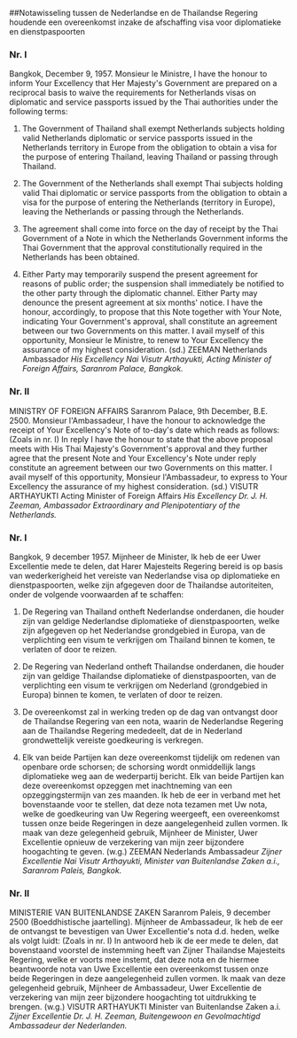 <meta http-equiv='Content-Type' content='text/html; charset=utf-8' />

##Notawisseling tussen de Nederlandse en de Thailandse Regering houdende een overeenkomst inzake de afschaffing visa voor diplomatieke en dienstpaspoorten

### Nr.  I  

Bangkok, December 9, 1957. Monsieur le Ministre, I have the honour to inform Your Excellency that Her Majesty's Government are prepared on a reciprocal basis to waive the requirements for Netherlands visas on diplomatic and service passports issued by the Thai authorities under the following terms: 

1. The Government of Thailand shall exempt Netherlands subjects holding valid Netherlands diplomatic or service passports issued in the Netherlands territory in Europe from the obligation to obtain a visa for the purpose of entering Thailand, leaving Thailand or passing through Thailand.  

2. The Government of the Netherlands shall exempt Thai subjects holding valid Thai diplomatic or service passports from the obligation to obtain a visa for the purpose of entering the Netherlands (territory in Europe), leaving the Netherlands or passing through the Netherlands.  

3. The agreement shall come into force on the day of receipt by the Thai Government of a Note in which the Netherlands Government informs the Thai Government that the approval constitutionally required in the Netherlands has been obtained.  

4. Either Party may temporarily suspend the present agreement for reasons of public order; the suspension shall immediately be notified to the other party through the diplomatic channel. Either Party may denounce the present agreement at six months' notice.   I have the honour, accordingly, to propose that this Note together with Your Note, indicating Your Government's approval, shall constitute an agreement between our two Governments on this matter. I avail myself of this opportunity, Monsieur le Ministre, to renew to Your Excellency the assurance of my highest consideration. (sd.) ZEEMAN Netherlands Ambassador  *His Excellency*   *Nai Visutr Arthayukti,*   *Acting Minister of Foreign Affairs,*   *Saranrom Palace,*   *Bangkok.*    

### Nr.  II  

MINISTRY OF FOREIGN AFFAIRS Saranrom Palace, 9th December, B.E. 2500. Monsieur l'Ambassadeur, I have the honour to acknowledge the receipt of Your Excellency's Note of to-day's date which reads as follows:  (Zoals in nr. I)  In reply I have the honour to state that the above proposal meets with His Thai Majesty's Government's approval and they further agree that the present Note and Your Excellency's Note under reply constitute an agreement between our two Governments on this matter. I avail myself of this opportunity, Monsieur l'Ambassadeur, to express to Your Excellency the assurance of my highest consideration. (sd.) VISUTR ARTHAYUKTI Acting Minister of Foreign Affairs  *His Excellency*   *Dr. J. H. Zeeman,*   *Ambassador Extraordinary and Plenipotentiary*   *of the Netherlands.*    

### Nr.  I  

Bangkok, 9 december 1957. Mijnheer de Minister, Ik heb de eer Uwer Excellentie mede te delen, dat Harer Majesteits Regering bereid is op basis van wederkerigheid het vereiste van Nederlandse visa op diplomatieke en dienstpaspoorten, welke zijn afgegeven door de Thailandse autoriteiten, onder de volgende voorwaarden af te schaffen: 

1. De Regering van Thailand ontheft Nederlandse onderdanen, die houder zijn van geldige Nederlandse diplomatieke of dienstpaspoorten, welke zijn afgegeven op het Nederlandse grondgebied in Europa, van de verplichting een visum te verkrijgen om Thailand binnen te komen, te verlaten of door te reizen.  

2. De Regering van Nederland ontheft Thailandse onderdanen, die houder zijn van geldige Thailandse diplomatieke of dienstpaspoorten, van de verplichting een visum te verkrijgen om Nederland (grondgebied in Europa) binnen te komen, te verlaten of door te reizen.  

3. De overeenkomst zal in werking treden op de dag van ontvangst door de Thailandse Regering van een nota, waarin de Nederlandse Regering aan de Thailandse Regering mededeelt, dat de in Nederland grondwettelijk vereiste goedkeuring is verkregen.  

4. Elk van beide Partijen kan deze overeenkomst tijdelijk om redenen van openbare orde schorsen; de schorsing wordt onmiddellijk langs diplomatieke weg aan de wederpartij bericht. Elk van beide Partijen kan deze overeenkomst opzeggen met inachtneming van een opzeggingstermijn van zes maanden.   Ik heb de eer in verband met het bovenstaande voor te stellen, dat deze nota tezamen met Uw nota, welke de goedkeuring van Uw Regering weergeeft, een overeenkomst tussen onze beide Regeringen in deze aangelegenheid zullen vormen. Ik maak van deze gelegenheid gebruik, Mijnheer de Minister, Uwer Excellentie opnieuw de verzekering van mijn zeer bijzondere hoogachting te geven. (w.g.) ZEEMAN Nederlands Ambassadeur  *Zijner Excellentie*   *Nai Visutr Arthayukti,*   *Minister van Buitenlandse Zaken a.i.,*   *Saranrom Paleis,*   *Bangkok.*    

### Nr.  II  

MINISTERIE VAN BUITENLANDSE ZAKEN Saranrom Paleis, 9 december 2500 (Boeddhistische jaartelling). Mijnheer de Ambassadeur, Ik heb de eer de ontvangst te bevestigen van Uwer Excellentie's nota d.d. heden, welke als volgt luidt:  (Zoals in nr. I)  In antwoord heb ik de eer mede te delen, dat bovenstaand voorstel de instemming heeft van Zijner Thailandse Majesteits Regering, welke er voorts mee instemt, dat deze nota en de hiermee beantwoorde nota van Uwe Excellentie een overeenkomst tussen onze beide Regeringen in deze aangelegenheid zullen vormen. Ik maak van deze gelegenheid gebruik, Mijnheer de Ambassadeur, Uwer Excellentie de verzekering van mijn zeer bijzondere hoogachting tot uitdrukking te brengen. (w.g.) VISUTR ARTHAYUKTI Minister van Buitenlandse Zaken a.i.  *Zijner Excellentie*   *Dr. J. H. Zeeman,*   *Buitengewoon en Gevolmachtigd*   *Ambassadeur der Nederlanden.*    
